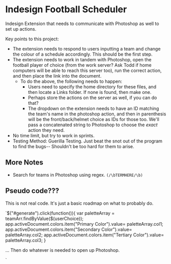 # Indesign Football Scheduler

Indesign Extension that needs to communicate with Photoshop as well to set up actions.

Key points to this project:
- The extension needs to respond to users inputting a team and change the colour of a schedule accordingly. This should be the first step.
- The extension needs to work in tandem with Photoshop, open the football player of choice (from the work server? Ask Todd if home computers will be able to reach this server too), run the correct action, and then place the link into the document.
    - To do the above, the following needs to happen: 
        - Users need to specify the home directory for these files, and then locate a Links folder. If none is found, then make one.
        - Perhaps store the actions on the server as well, if you can do that?
        - The dropdown on the extension needs to have an ID matching the team's name in the photoshop action, and then in parenthesis will be the front/back/helmet choice as IDs for those too. We'll pass a concatenated string to Photoshop to choose the *exact* action they need.
- No time limit, but try to work in sprints.
- Testing Method: Guerilla Testing. Just beat the snot out of the program to find the bugs-- Shouldn't be too hard for them to arise.

## More Notes
- Search for teams in Photoshop using regex. `(/\bTERMHERE/\b)`

## Pseudo code???
This is not real code. It's just a  basic roadmap on what to probably do.

`$("#generate").click(function()){
    var paletteArray = teamArr.findByValue($(userChoice));
    app.activeDocument.colors.item("Primary Color").value= paletteArray.col1;
    app.activeDocument.colors.item("Secondary Color").value= paletteArray.col2;
    app.activeDocument.colors.item("Tertiary Color").value= paletteArray.col3;
}

... Then do whatever is needed to open up Photoshop.

`